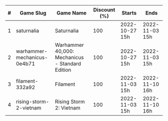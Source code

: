 |#|Game Slug|Game Name|Discount (%)|Starts|Ends|
|---|---|---|---|---|---|
|1|saturnalia|Saturnalia|100|2022-10-27 15h|2022-11-03 15h|
|2|warhammer-mechanicus-0e4b71|Warhammer 40,000: Mechanicus - Standard Edition|100|2022-10-27 15h|2022-11-03 15h|
|3|filament-332a92|Filament|100|2022-11-03 15h|2022-11-10 16h|
|4|rising-storm-2-vietnam|Rising Storm 2: Vietnam|100|2022-11-03 15h|2022-11-10 16h|

